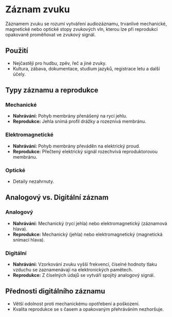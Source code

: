# Záznam zvuku

Záznamem zvuku se rozumí vytváření audiozáznamu, trvanlivé mechanické, magnetické nebo optické stopy zvukových vln, kterou lze při reprodukci opakovaně proměňovat ve zvukový signál.

## Použití

- Nejčastěji pro hudbu, zpěv, řeč a jiné zvuky.
- Kultura, zábava, dokumentace, studium jazyků, registrace letu a další účely.

## Typy záznamu a reprodukce

### Mechanické

- **Nahrávání:** Pohyb membrány přenášený na rycí jehlu.
- **Reprodukce:** Jehla snímá profil drážky a rozeznívá membránu.

### Elektromagnetické

- **Nahrávání:** Pohyb membrány převáděn na elektrický proud.
- **Reprodukce:** Přečtený elektrický signál rozechvívá reproduktorovou membránu.

### Optické

- Detaily nezahrnuty.

## Analogový vs. Digitální záznam

### Analogový

- **Nahrávání:** Mechanický (rycí jehla) nebo elektromagnetický (záznamová hlava).
- **Reprodukce:** Mechanický (jehla) nebo elektromagnetický (magnetická snímací hlava).

### Digitální

- **Nahrávání:** Vzorkování zvuku vyšší frekvencí, číselné hodnoty tlaku vzduchu se zaznamenávají na elektronických pamětech.
- **Reprodukce:** Z číselných údajů se vytváří spojitý analogový signál.

## Přednosti digitálního záznamu

- Větší odolnost proti mechanickému opotřebení a poškození.
- Kvalita reprodukce se s časem a opakovaným přehráváním nezhoršuje.